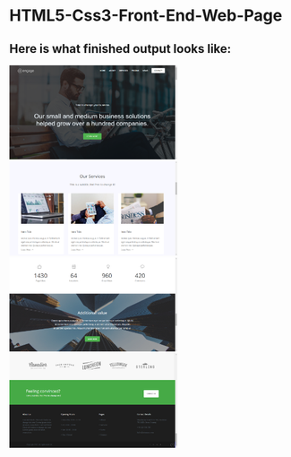 # HTML5-Css3-Front-End-Web-Page
## Here is what finished output looks like:
<img src="images/1.PNG" width= "300">
<img src="images/2.png" width= "300">
<img src="images/3.png" width= "300">
<img src="images/4.png" width= "300">
